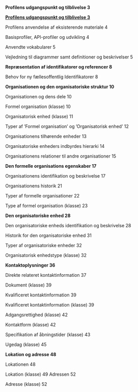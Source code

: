 **Profilens udgangspunkt og tilblivelse	3**

[**Profilens udgangspunkt og tilblivelse	3**](#Profilens-udgangspunkt-og-tilblivelse)

Profilens anvendelse af eksisterende materiale	4

Basisprofiler, API-profiler og udvikling	4

Anvendte vokabularer	5

Vejledning til diagrammer samt definitioner og beskrivelser	5

**Repræsentation af identifikatorer og referencer	8**

Behov for ny fællesoffentlig Identifikatorer	8

**Organisationen og den organisatoriske struktur	10**

Organisationen og dens dele	10

Formel organisation (klasse)	10

Organisatorisk enhed (klasse)	11

Typer af ’Formel organisation’ og ’Organisatorisk enhed’	12

Organisationens tilhørende enheder	13

Organisatoriske enheders indbyrdes hierarki	14

Organisationens relationer til andre organisationer	15

**Den formelle organisations egenskaber	17**

Organisationens identifikation og beskrivelse	17

Organisationens historik	21

Typer af formelle organisationer	22

Type af formel organisation (klasse)	23

**Den organisatoriske enhed	28**

Den organisatoriske enheds identifikation og beskrivelse	28

Historik for den organisatoriske enhed	31

Typer af organisatoriske enheder	32

Organisatorisk enhedstype (klasse)	32

**Kontaktoplysninger	36**

Direkte relateret kontaktinformation	37

Dokument (klasse)	39

Kvalificeret kontaktinformation	39

Kvalificeret kontaktinformation (klasse)	39

Adgangsrettighed (klasse)	42

Kontaktform (klasse)	42

Specifikation af åbningstider (klasse)	43

Ugedag (klasse)	45

**Lokation og adresse	48**

Lokationen	48

Lokation (klasse)	49
Adressen	52

Adresse (klasse)	52
